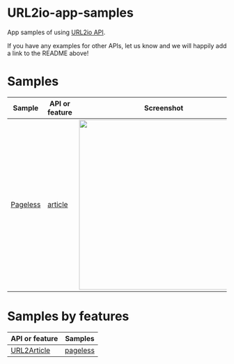 # URL2io-app-samples

App samples of using [URL2io API](http://url2io.applinzi.com/docs).

If you have any examples for other APIs, let us know and we will happily add a link to the README above!

# Samples

Sample | API or feature | Screenshot | Link
--- | --- | --- | ---
<a href="https://github.com/url2io/url2io-app-samples/tree/master/pageless">Pageless</a> | <a href="#url2article">article</a> | <a target='_blank' href='https://github.com/url2io/url2io-app-samples/blob/master/pageless/pageless.png'><img src='https://i.v2ex.co/n87a5I0Ol.png' width='389px'></a> | <a href='http://blog.url2io.com/url2io-app-samples/pageless/' target='_blank'>Try it now</a>

# Samples by features

API or feature | Samples
--- | ---
[URL2Article](http://url2io.applinzi.com/docs#url2article) | <a href="https://github.com/url2io/url2io-app-samples/tree/master/pageless">pageless</a> 
